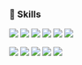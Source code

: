 ### :muscle: Skills

<p>
<!-- <img src="https://img.shields.io/badge/HTML5-E34F26?style=flat-square&logo=HTML5&logoColor=white"/>
  <img src="https://img.shields.io/badge/CSS3-28a4d8?style=flat-square&logo=CSS3&logoColor=white"/> -->
  <img src="https://img.shields.io/badge/JavaScript-FFDF6F?style=flat-square&logo=JavaScript&logoColor=white"/>
  <img src="https://img.shields.io/badge/TypeScript-007DD7?style=flat-square&logo=TypeScript&logoColor=white"/>
  <img src="https://img.shields.io/badge/React-61DAFB?style=flat-square&logo=React&logoColor=black"/>
  <img src="https://img.shields.io/badge/Next.js-000000?style=flat-square&logo=Next.js&logoColor=white"/>
  <img src="https://img.shields.io/badge/Webpack-76C0FE?style=flat-square&logo=Webpack&logoColor=white"/>
  <img src="https://img.shields.io/badge/Storybook-FF4785?style=flat-square&logo=Storybook&logoColor=white"/>
</p>
<p>
  <img src="https://img.shields.io/badge/Styled Components-DB7093?style=flat-square&logo=styled-components&logoColor=white"/>
  <img src="https://img.shields.io/badge/Tailwind CSS-06B6D4?style=flat-square&logo=TailwindCSS&logoColor=white"/>
  <img src="https://img.shields.io/badge/Recoil-3578E5?style=flat-square&logo=Recoil&logoColor=white"/>
  <img src="https://img.shields.io/badge/React Query-FF4154?style=flat-square&logo=ReactQuery&logoColor=white"/>
  <img src="https://img.shields.io/badge/Jest-C21325?style=flat-square&logo=Jest&logoColor=white"/>
</p>


<!---
heejinme/heejinme is a ✨ special ✨ repository because its `README.md` (this file) appears on your GitHub profile.
You can click the Preview link to take a look at your changes.
--->
